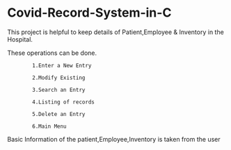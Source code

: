 # Covid-Record-System-in-C

This project is helpful to keep details of Patient,Employee & Inventory in the Hospital.

These operations can be done.
            
            1.Enter a New Entry
            
            2.Modify Existing
             
            3.Search an Entry
            
            4.Listing of records
            
            5.Delete an Entry
            
            6.Main Menu

Basic Information of the patient,Employee,Inventory is taken from the user       
